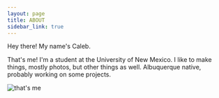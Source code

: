 ```yaml
---
layout: page
title: ABOUT
sidebar_link: true
---
```




<div class="row">
    <div class="col-md-6">
    		<p>Hey there! My name's Caleb.</p>
    		<p>That's me! I'm a student at the University of New Mexico. I like to make things, mostly photos, but other things as well. Albuquerque native, probably working on some projects.</p>
    </div>
    <div class="col-md-6">
    		<img src="{{ site.baseurl }}/images/me.jpg" alt="that's me">
    </div>
</div>


<!--

Hey there! My name's Caleb.

![picture of me]({{ site.baseurl }}/images/me.jpg "that's me, how cute.")

^ That's me! I'm a student at the University of New Mexico. I like to make things, mostly photos, but other things as well. Albuquerque native, probably working on some projects.

Listen to some of my playlists and send yours to me on [Spotify!](https://open.spotify.com/user/caleb.brenden?si=4UM3U3EeQgy1LxdPmDLjfA)

This site was made with Jekyll and served to you through Github. Check out my source code [here](https://github.com/calebbreadsticks/calebbreadsticks.github.io).

-->